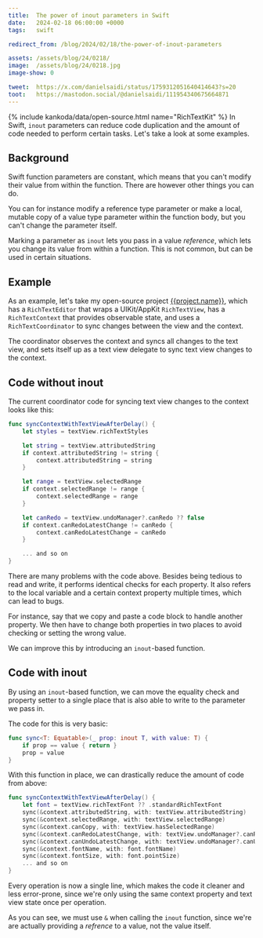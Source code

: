 ```yaml
---
title:  The power of inout parameters in Swift
date:   2024-02-18 06:00:00 +0000
tags:   swift

redirect_from: /blog/2024/02/18/the-power-of-inout-parameters

assets: /assets/blog/24/0218/
image:  /assets/blog/24/0218.jpg
image-show: 0

tweet:  https://x.com/danielsaidi/status/1759312051640414643?s=20
toot:   https://mastodon.social/@danielsaidi/111954340675664871
---
```


{% include kankoda/data/open-source.html name="RichTextKit" %}
In Swift, `inout` parameters can reduce code duplication and the amount of code needed to perform certain tasks. Let's take a look at some examples.


## Background

Swift function parameters are constant, which means that you can't modify their value from within the function. There are however other things you can do.

You can for instance modify a reference type parameter or make a local, mutable copy of a value type parameter within the function body, but you can't change the parameter itself.

Marking a parameter as `inout` lets you pass in a value *reference*, which lets you change its value from within a function. This is not common, but can be used in certain situations.


## Example 

As an example, let's take my open-source project [{{project.name}}]({{project.url}}), which has a `RichTextEditor` that wraps a UIKit/AppKit `RichTextView`, has a `RichTextContext` that provides observable state, and uses a `RichTextCoordinator` to sync changes between the view and the context.

The coordinator observes the context and syncs all changes to the text view, and sets itself up as a text view delegate to sync text view changes to the context.


## Code without inout

The current coordinator code for syncing text view changes to the context looks like this:

```swift
func syncContextWithTextViewAfterDelay() {
    let styles = textView.richTextStyles

    let string = textView.attributedString
    if context.attributedString != string {
        context.attributedString = string
    }

    let range = textView.selectedRange
    if context.selectedRange != range {
        context.selectedRange = range
    }

    let canRedo = textView.undoManager?.canRedo ?? false
    if context.canRedoLatestChange != canRedo {
        context.canRedoLatestChange = canRedo
    }

    ... and so on
}
```

There are many problems with the code above. Besides being tedious to read and write, it performs identical checks for each property. It also refers to the local variable and a certain context property multiple times, which can lead to bugs. 

For instance, say that we copy and paste a code block to handle another property. We then have to change both properties in two places to avoid checking or setting the wrong value.

We can improve this by introducing an `inout`-based function.


## Code with inout

By using an `inout`-based function, we can move the equality check and property setter to a single place that is also able to write to the parameter we pass in.

The code for this is very basic:

```swift
func sync<T: Equatable>(_ prop: inout T, with value: T) {
    if prop == value { return }
    prop = value
}
```

With this function in place, we can drastically reduce the amount of code from above:

```swift
func syncContextWithTextViewAfterDelay() {
    let font = textView.richTextFont ?? .standardRichTextFont
    sync(&context.attributedString, with: textView.attributedString)
    sync(&context.selectedRange, with: textView.selectedRange)
    sync(&context.canCopy, with: textView.hasSelectedRange)
    sync(&context.canRedoLatestChange, with: textView.undoManager?.canRedo ?? false)
    sync(&context.canUndoLatestChange, with: textView.undoManager?.canUndo ?? false)
    sync(&context.fontName, with: font.fontName)
    sync(&context.fontSize, with: font.pointSize)
    ... and so on
}
```

Every operation is now a single line, which makes the code it cleaner and less error-prone, since we're only using the same context property and text view state once per operation.

As you can see, we must use `&` when calling the `inout` function, since we're are actually providing a *refrence* to a value, not the value itself.
